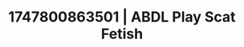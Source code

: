---
categories:
- Erotic surprise
- Anal play
- Glowing skin
- AI sensuality
- Mindful kink
image: /assets/images/1747800863501.jpg
layout: post
seo:
  description: Featured content with exclusive ABDL Play, Scat Fetish. HD images available.
  keywords: ABDL Play, Scat Fetish
  og_image: /assets/images/1747800863501.jpg
  schema_type: VisualArtwork
tags:
- ABDL Play
- '#1747800863501'
- Scat Fetish
title: 1747800863501 | ABDL Play Scat Fetish
---